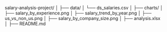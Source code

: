 salary-analysis-project/
│
├── data/
│   └── ds_salaries.csv
│
├── charts/
│   ├── salary_by_experience.png
│   ├── salary_trend_by_year.png
│   ├── us_vs_non_us.png
│   ├── salary_by_company_size.png
│
├── analysis.xlsx
│
├── README.md
